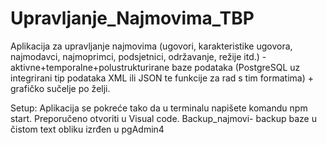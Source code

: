 # Upravljanje_Najmovima_TBP
Aplikacija za upravljanje najmovima (ugovori, karakteristike ugovora, najmodavci, najmoprimci, podsjetnici, održavanje, režije itd.) - aktivne+temporalne+polustrukturirane baze podataka (PostgreSQL uz integrirani tip podataka XML ili JSON te funkcije za rad s tim formatima) + grafičko sučelje po želji.

Setup:
Aplikacija se pokreće tako da u terminalu napišete komandu npm start.
Preporučeno otvoriti u Visual code.
Backup_najmovi- backup baze u čistom text obliku izrđen u pgAdmin4
